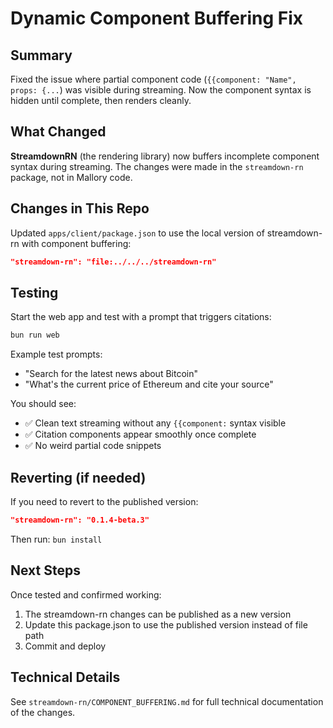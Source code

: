 # Dynamic Component Buffering Fix

## Summary

Fixed the issue where partial component code (`{{component: "Name", props: {...`) was visible during streaming. Now the component syntax is hidden until complete, then renders cleanly.

## What Changed

**StreamdownRN** (the rendering library) now buffers incomplete component syntax during streaming. The changes were made in the `streamdown-rn` package, not in Mallory code.

## Changes in This Repo

Updated `apps/client/package.json` to use the local version of streamdown-rn with component buffering:

```json
"streamdown-rn": "file:../../../streamdown-rn"
```

## Testing

Start the web app and test with a prompt that triggers citations:

```bash
bun run web
```

Example test prompts:
- "Search for the latest news about Bitcoin"
- "What's the current price of Ethereum and cite your source"

You should see:
- ✅ Clean text streaming without any `{{component:` syntax visible
- ✅ Citation components appear smoothly once complete
- ✅ No weird partial code snippets

## Reverting (if needed)

If you need to revert to the published version:

```json
"streamdown-rn": "0.1.4-beta.3"
```

Then run: `bun install`

## Next Steps

Once tested and confirmed working:
1. The streamdown-rn changes can be published as a new version
2. Update this package.json to use the published version instead of file path
3. Commit and deploy

## Technical Details

See `streamdown-rn/COMPONENT_BUFFERING.md` for full technical documentation of the changes.

